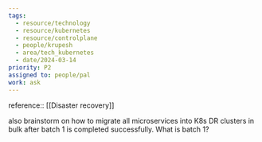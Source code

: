```yaml
---
tags:
  - resource/technology
  - resource/kubernetes
  - resource/controlplane
  - people/krupesh
  - area/tech_kubernetes
  - date/2024-03-14
priority: P2
assigned to: people/pal
work: ask
---
```


reference:: [[Disaster recovery]]

also brainstorm on how to migrate all microservices into K8s DR clusters in bulk after batch 1 is completed successfully. What is batch 1?

